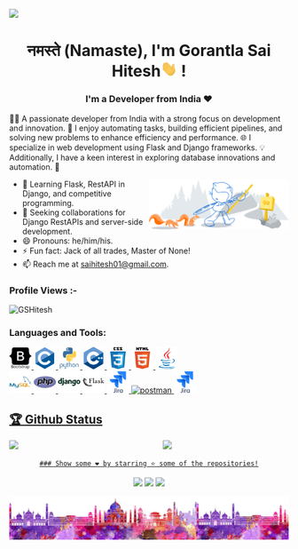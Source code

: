 ![](https://raw.githubusercontent.com/halfrost/halfrost/master/icons/header_.png)

<h1 align="center"> नमस्ते (Namaste), I'm Gorantla Sai Hitesh<img src="https://raw.githubusercontent.com/ABSphreak/ABSphreak/master/gifs/Hi.gif" width="30px"> ! </h1>

<h3 align="center">I'm a Developer from India ❤</h3>
  
👨‍💻 A passionate developer from India with a strong focus on development and innovation. 🚀 I enjoy automating tasks, building efficient pipelines, and solving new problems to enhance efficiency and performance. 🌐 I specialize in web development using Flask and Django frameworks. 💡 Additionally, I have a keen interest in exploring database innovations and automation. 🤖


<img width="50%" align="right" alt="Github Image" src="https://github.com/Manas1820/Manas1820/blob/master/profile%20Image.svg" />

- 🌱 Learning Flask, RestAPI in Django, and competitive programming.
- 👯 Seeking collaborations for Django RestAPIs and server-side development.
- 😄 Pronouns: he/him/his.
- ⚡ Fun fact: Jack of all trades, Master of None!
- 📫 Reach me at saihitesh01@gmail.com.

<p align="right"> <h3>Profile Views :-</h3> <img src="https://komarev.com/ghpvc/?username=GSHitesh&label=Profile%20views&color=0e75b6&style=flat"
    alt="GSHitesh" /> 
  </p>


<h3 align="left">Languages and Tools:</h3>
 </a> <a href="https://getbootstrap.com" target="_blank" rel="noreferrer">
    <img src="https://raw.githubusercontent.com/devicons/devicon/master/icons/bootstrap/bootstrap-plain-wordmark.svg"
      alt="bootstrap" width="40" height="40" /> </a> <a href="https://www.cprogramming.com/" target="_blank"
    rel="noreferrer"> <img src="https://raw.githubusercontent.com/devicons/devicon/master/icons/c/c-original.svg"
      alt="c" width="40" height="40" /> </a> <a href="https://www.w3schools.com/cpp/" target="_blank" rel="noreferrer">
  <img src="https://raw.githubusercontent.com/devicons/devicon/master/icons/python/python-original-wordmark.svg"
      alt="c" width="40" height="40" /> </a> <a href="https://www.python.org/" target="_blank" rel="noreferrer">
    <img src="https://raw.githubusercontent.com/devicons/devicon/master/icons/cplusplus/cplusplus-original.svg"
      alt="cplusplus" width="40" height="40" /> </a> <a href="https://www.w3schools.com/css/" target="_blank"
    rel="noreferrer"> <img
      src="https://raw.githubusercontent.com/devicons/devicon/master/icons/css3/css3-original-wordmark.svg" alt="css3"
      width="40" height="40" /> </a> <a href="https://www.w3.org/html/" target="_blank" rel="noreferrer"> <img
      src="https://raw.githubusercontent.com/devicons/devicon/master/icons/html5/html5-original-wordmark.svg"
      alt="html5" width="40" height="40" /> </a> <a href="https://www.adobe.com/in/products/illustrator.html"
    target="_blank" rel="noreferrer"> <img
      src="https://raw.githubusercontent.com/devicons/devicon/master/icons/java/java-original.svg" alt="java" width="40"
      height="40" /> </a> <a href="https://developer.mozilla.org/en-US/docs/Web/JavaScript" target="_blank"
    rel="noreferrer"> <br> <img
      src="https://raw.githubusercontent.com/devicons/devicon/master/icons/mysql/mysql-original-wordmark.svg"
      alt="mysql" width="40" height="40" /> </a> </a> <a href="https://www.mysql.com/" target="_blank" rel="noreferrer">  <img
      src="https://raw.githubusercontent.com/devicons/devicon/master/icons/php/php-original.svg"
      alt="php" width="40" height="40" /> </a> </a> <a href="https://www.php.net/" target="_blank" rel="noreferrer">   
  <img
      src="https://raw.githubusercontent.com/devicons/devicon/master/icons/django/django-plain-wordmark.svg"
      alt="django" width="40" height="40" /> </a> <a href="https://www.djangoproject.com" target="_blank" rel="noreferrer">
    <img src="https://raw.githubusercontent.com/devicons/devicon/2ae2a900d2f041da66e950e4d48052658d850630/icons/flask/flask-original-wordmark.svg"
      alt="flask" width="40" height="40" /> </a> <a href="https://flask.palletsprojects.com/en/2.3.x/" target="_blank"
    rel="noreferrer"> <img
      src="https://raw.githubusercontent.com/devicons/devicon/master/icons/jira/jira-original-wordmark.svg" alt="jira"
      width="40" height="40" /> </a> <a href="https://www.atlassian.com/software/jira" target="_blank" rel="noreferrer">
  <img
      src="https://www.svgrepo.com/show/354202/postman-icon.svg" alt="postman"
      width="40" height="40" /> </a> <a href="https://www.postman.com/" target="_blank" rel="noreferrer">
  <img
      src="https://raw.githubusercontent.com/devicons/devicon/master/icons/jira/jira-original-wordmark.svg" alt="jira"
      width="40" height="40" /> </a> <a href="https://www.atlassian.com/software/jira" target="_blank" rel="noreferrer">

<br>

## 🏆 Github Status

<img  src="https://github-readme-stats.vercel.app/api?username=GSHitesh&show_icons=true&hide_border=true&theme=dark" width="45%" align="right" >

<img  src="https://github-readme-streak-stats.herokuapp.com/?user=GSHitesh&theme=dark" width="45%" >

<br>

<div align="center">
    
    ### Show some ❤️ by starring ⭐ some of the repositories!


[<img src="https://img.shields.io/badge/linkedin-%230077B5.svg?&style=for-the-badge&logo=linkedin&logoColor=white">](https://www.linkedin.com/in/sai-hitesh-gorantla-76901b146/)
[<img src="https://img.shields.io/badge/instagram-%23E4405F.svg?&style=for-the-badge&logo=instagram&logoColor=white">](https://www.instagram.com/gs_hitesh/)
[<img src="https://img.shields.io/badge/stackoverflow-%231877F2.svg?&style=for-the-badge&logo=stackoverflow&logoColor=white&color=orange">](https://stackoverflow.com/users/15256923/hitesh-gorantla)





</div>


![](https://github.com/Manas1820/Manas1820/blob/master/footer.png)
